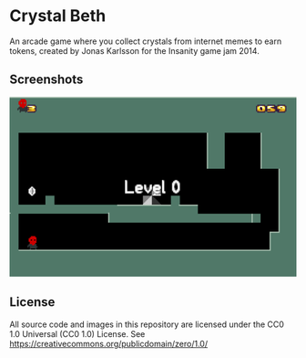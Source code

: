 Crystal Beth
=========

An arcade game where you collect crystals from internet memes to earn tokens, created by Jonas Karlsson for the Insanity game jam 2014.

Screenshots
-----------

![Screenshot](/images/screenshot.png?raw=true)

License
-----------------------

All source code and images in this repository are licensed under the CC0 1.0 Universal (CC0 1.0) License. See
https://creativecommons.org/publicdomain/zero/1.0/
